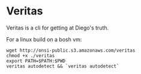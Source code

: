 # Veritas

Veritas is a cli for getting at Diego's truth.

For a linux build on a bosh vm:

```
wget http://onsi-public.s3.amazonaws.com/veritas
chmod +x ./veritas
export PATH=$PATH:$PWD
veritas autodetect && `veritas autodetect`
```
